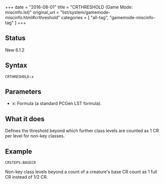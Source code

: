 +++
date = "2016-08-01"
title = "CRTHRESHOLD (Game Mode: miscinfo.lst)"
original_url = "list/system/gamemode-miscinfo.html#crthreshold"
categories = [ "all-tag", "gamemode-miscinfo-tag" ]
+++

## Status

New 6.1.2

## Syntax

`CRTHRESHOLD:x`

## Parameters

-   x: Formula (a standard PCGen LST formula).



What it does
------------

Defines the threshold beyond which further class levels are counted as 1
CR per level for non-key classes.

Example
-------

`CRSTEPS:BASECR`

Non-key class levels beyond a count of a creature's base CR count as 1
full CR instead of 1/2 CR.

